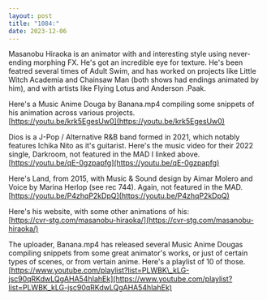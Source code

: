 ```yaml
---
layout: post
title: "1084:"
date: 2023-12-06
---
```


Masanobu Hiraoka is an animator with and interesting style using never-ending morphing FX. He's got an incredible eye for texture. He's been featred several times of Adult Swim, and has worked on projects like Little Witch Academia and Chainsaw Man (both shows had endings animated by him), and with artists like Flying Lotus and Anderson .Paak.

Here's a Music Anime Douga by Banana.mp4 compiling some snippets of his animation across various projects.  
[https://youtu.be/krk5EgesUw0](https://youtu.be/krk5EgesUw0)

Dios is a J-Pop / Alternative R\&B band formed in 2021, which notably features Ichika Nito as it's guitarist. Here's the music video for their 2022 single, Darkroom, not featured in the MAD I linked above.  
[https://youtu.be/qE-0gzpapfg](https://youtu.be/qE-0gzpapfg)

Here's Land, from 2015, with Music & Sound design by Aimar Molero and Voice by Marina Herlop (see rec 744). Again, not featured in the MAD.  
[https://youtu.be/P4zhqP2kDpQ](https://youtu.be/P4zhqP2kDpQ)

Here's his website, with some other animations of his:  
[https://cvr-stg.com/masanobu-hiraoka/](https://cvr-stg.com/masanobu-hiraoka/)

The uploader, Banana.mp4 has released several Music Anime Dougas compiling snippets from some great animator's works, or just of certain types of scenes, or from vertain anime. Here's a playlist of 10 of those.  
[https://www.youtube.com/playlist?list=PLWBK\_kLG-jsc90qRKdwLQgAHA54hIahEk](https://www.youtube.com/playlist?list=PLWBK_kLG-jsc90qRKdwLQgAHA54hIahEk)
